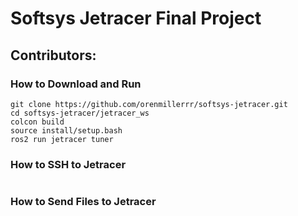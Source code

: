 # Softsys Jetracer Final Project

## Contributors:

### How to Download and Run

```
git clone https://github.com/orenmillerrr/softsys-jetracer.git
cd softsys-jetracer/jetracer_ws
colcon build
source install/setup.bash
ros2 run jetracer tuner
```

### How to SSH to Jetracer

```

```

### How to Send Files to Jetracer

```

```
